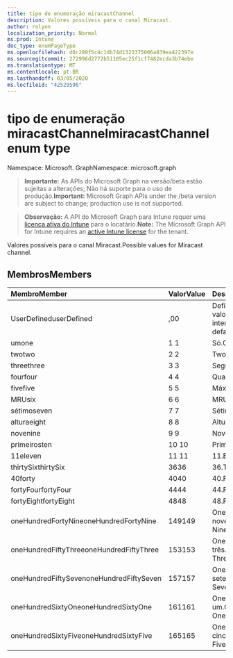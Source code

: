 ```yaml
---
title: tipo de enumeração miracastChannel
description: Valores possíveis para o canal Miracast.
author: rolyon
localization_priority: Normal
ms.prod: Intune
doc_type: enumPageType
ms.openlocfilehash: d0c280f5c4c1db74d1323375006a839ea422397e
ms.sourcegitcommit: 272996d2772b51105ec25f1cf7482ecda3b74ebe
ms.translationtype: MT
ms.contentlocale: pt-BR
ms.lasthandoff: 03/05/2020
ms.locfileid: "42529596"
---
```

# <a name="miracastchannel-enum-type"></a><span data-ttu-id="175fc-103">tipo de enumeração miracastChannel</span><span class="sxs-lookup"><span data-stu-id="175fc-103">miracastChannel enum type</span></span>

<span data-ttu-id="175fc-104">Namespace: Microsoft. Graph</span><span class="sxs-lookup"><span data-stu-id="175fc-104">Namespace: microsoft.graph</span></span>

> <span data-ttu-id="175fc-105">**Importante:** As APIs do Microsoft Graph na versão/beta estão sujeitas a alterações; Não há suporte para o uso de produção.</span><span class="sxs-lookup"><span data-stu-id="175fc-105">**Important:** Microsoft Graph APIs under the /beta version are subject to change; production use is not supported.</span></span>

> <span data-ttu-id="175fc-106">**Observação:** A API do Microsoft Graph para Intune requer uma [licença ativa do Intune](https://go.microsoft.com/fwlink/?linkid=839381) para o locatário.</span><span class="sxs-lookup"><span data-stu-id="175fc-106">**Note:** The Microsoft Graph API for Intune requires an [active Intune license](https://go.microsoft.com/fwlink/?linkid=839381) for the tenant.</span></span>

<span data-ttu-id="175fc-107">Valores possíveis para o canal Miracast.</span><span class="sxs-lookup"><span data-stu-id="175fc-107">Possible values for Miracast channel.</span></span>

## <a name="members"></a><span data-ttu-id="175fc-108">Membros</span><span class="sxs-lookup"><span data-stu-id="175fc-108">Members</span></span>
|<span data-ttu-id="175fc-109">Membro</span><span class="sxs-lookup"><span data-stu-id="175fc-109">Member</span></span>|<span data-ttu-id="175fc-110">Valor</span><span class="sxs-lookup"><span data-stu-id="175fc-110">Value</span></span>|<span data-ttu-id="175fc-111">Descrição</span><span class="sxs-lookup"><span data-stu-id="175fc-111">Description</span></span>|
|:---|:---|:---|
|<span data-ttu-id="175fc-112">UserDefined</span><span class="sxs-lookup"><span data-stu-id="175fc-112">userDefined</span></span>|<span data-ttu-id="175fc-113">,0</span><span class="sxs-lookup"><span data-stu-id="175fc-113">0</span></span>|<span data-ttu-id="175fc-114">Definido pelo usuário, valor padrão, sem intenção.</span><span class="sxs-lookup"><span data-stu-id="175fc-114">User Defined, default value, no intent.</span></span>|
|<span data-ttu-id="175fc-115">um</span><span class="sxs-lookup"><span data-stu-id="175fc-115">one</span></span>|<span data-ttu-id="175fc-116">1 </span><span class="sxs-lookup"><span data-stu-id="175fc-116">1</span></span>|<span data-ttu-id="175fc-117">Só.</span><span class="sxs-lookup"><span data-stu-id="175fc-117">One.</span></span>|
|<span data-ttu-id="175fc-118">two</span><span class="sxs-lookup"><span data-stu-id="175fc-118">two</span></span>|<span data-ttu-id="175fc-119">2 </span><span class="sxs-lookup"><span data-stu-id="175fc-119">2</span></span>|<span data-ttu-id="175fc-120">Two.</span><span class="sxs-lookup"><span data-stu-id="175fc-120">Two.</span></span>|
|<span data-ttu-id="175fc-121">three</span><span class="sxs-lookup"><span data-stu-id="175fc-121">three</span></span>|<span data-ttu-id="175fc-122">3 </span><span class="sxs-lookup"><span data-stu-id="175fc-122">3</span></span>|<span data-ttu-id="175fc-123">Seguintes.</span><span class="sxs-lookup"><span data-stu-id="175fc-123">Three.</span></span>|
|<span data-ttu-id="175fc-124">four</span><span class="sxs-lookup"><span data-stu-id="175fc-124">four</span></span>|<span data-ttu-id="175fc-125">4 </span><span class="sxs-lookup"><span data-stu-id="175fc-125">4</span></span>|<span data-ttu-id="175fc-126">Quarta.</span><span class="sxs-lookup"><span data-stu-id="175fc-126">Four.</span></span>|
|<span data-ttu-id="175fc-127">five</span><span class="sxs-lookup"><span data-stu-id="175fc-127">five</span></span>|<span data-ttu-id="175fc-128">5 </span><span class="sxs-lookup"><span data-stu-id="175fc-128">5</span></span>|<span data-ttu-id="175fc-129">Máximo.</span><span class="sxs-lookup"><span data-stu-id="175fc-129">Five.</span></span>|
|<span data-ttu-id="175fc-130">MRU</span><span class="sxs-lookup"><span data-stu-id="175fc-130">six</span></span>|<span data-ttu-id="175fc-131">6 </span><span class="sxs-lookup"><span data-stu-id="175fc-131">6</span></span>|<span data-ttu-id="175fc-132">MRU.</span><span class="sxs-lookup"><span data-stu-id="175fc-132">Six.</span></span>|
|<span data-ttu-id="175fc-133">sétimo</span><span class="sxs-lookup"><span data-stu-id="175fc-133">seven</span></span>|<span data-ttu-id="175fc-134">7 </span><span class="sxs-lookup"><span data-stu-id="175fc-134">7</span></span>|<span data-ttu-id="175fc-135">Sétimo.</span><span class="sxs-lookup"><span data-stu-id="175fc-135">Seven.</span></span>|
|<span data-ttu-id="175fc-136">altura</span><span class="sxs-lookup"><span data-stu-id="175fc-136">eight</span></span>|<span data-ttu-id="175fc-137">8 </span><span class="sxs-lookup"><span data-stu-id="175fc-137">8</span></span>|<span data-ttu-id="175fc-138">Altura.</span><span class="sxs-lookup"><span data-stu-id="175fc-138">Eight.</span></span>|
|<span data-ttu-id="175fc-139">nove</span><span class="sxs-lookup"><span data-stu-id="175fc-139">nine</span></span>|<span data-ttu-id="175fc-140">9 </span><span class="sxs-lookup"><span data-stu-id="175fc-140">9</span></span>|<span data-ttu-id="175fc-141">Nove.</span><span class="sxs-lookup"><span data-stu-id="175fc-141">Nine.</span></span>|
|<span data-ttu-id="175fc-142">primeiros</span><span class="sxs-lookup"><span data-stu-id="175fc-142">ten</span></span>|<span data-ttu-id="175fc-143">10 </span><span class="sxs-lookup"><span data-stu-id="175fc-143">10</span></span>|<span data-ttu-id="175fc-144">Primeiros.</span><span class="sxs-lookup"><span data-stu-id="175fc-144">Ten.</span></span>|
|<span data-ttu-id="175fc-145">11</span><span class="sxs-lookup"><span data-stu-id="175fc-145">eleven</span></span>|<span data-ttu-id="175fc-146">11 </span><span class="sxs-lookup"><span data-stu-id="175fc-146">11</span></span>|<span data-ttu-id="175fc-147">11.</span><span class="sxs-lookup"><span data-stu-id="175fc-147">Eleven.</span></span>|
|<span data-ttu-id="175fc-148">thirtySix</span><span class="sxs-lookup"><span data-stu-id="175fc-148">thirtySix</span></span>|<span data-ttu-id="175fc-149">36</span><span class="sxs-lookup"><span data-stu-id="175fc-149">36</span></span>|<span data-ttu-id="175fc-150">36.</span><span class="sxs-lookup"><span data-stu-id="175fc-150">Thirty-Six.</span></span>|
|<span data-ttu-id="175fc-151">40</span><span class="sxs-lookup"><span data-stu-id="175fc-151">forty</span></span>|<span data-ttu-id="175fc-152">40</span><span class="sxs-lookup"><span data-stu-id="175fc-152">40</span></span>|<span data-ttu-id="175fc-153">40.</span><span class="sxs-lookup"><span data-stu-id="175fc-153">Forty.</span></span>|
|<span data-ttu-id="175fc-154">fortyFour</span><span class="sxs-lookup"><span data-stu-id="175fc-154">fortyFour</span></span>|<span data-ttu-id="175fc-155">44</span><span class="sxs-lookup"><span data-stu-id="175fc-155">44</span></span>|<span data-ttu-id="175fc-156">44.</span><span class="sxs-lookup"><span data-stu-id="175fc-156">Forty-Four.</span></span>|
|<span data-ttu-id="175fc-157">fortyEight</span><span class="sxs-lookup"><span data-stu-id="175fc-157">fortyEight</span></span>|<span data-ttu-id="175fc-158">48</span><span class="sxs-lookup"><span data-stu-id="175fc-158">48</span></span>|<span data-ttu-id="175fc-159">48.</span><span class="sxs-lookup"><span data-stu-id="175fc-159">Forty-Eight.</span></span>|
|<span data-ttu-id="175fc-160">oneHundredFortyNine</span><span class="sxs-lookup"><span data-stu-id="175fc-160">oneHundredFortyNine</span></span>|<span data-ttu-id="175fc-161">149</span><span class="sxs-lookup"><span data-stu-id="175fc-161">149</span></span>|<span data-ttu-id="175fc-162">OneHundredForty-nove.</span><span class="sxs-lookup"><span data-stu-id="175fc-162">OneHundredForty-Nine.</span></span>|
|<span data-ttu-id="175fc-163">oneHundredFiftyThree</span><span class="sxs-lookup"><span data-stu-id="175fc-163">oneHundredFiftyThree</span></span>|<span data-ttu-id="175fc-164">153</span><span class="sxs-lookup"><span data-stu-id="175fc-164">153</span></span>|<span data-ttu-id="175fc-165">OneHundredFifty-três.</span><span class="sxs-lookup"><span data-stu-id="175fc-165">OneHundredFifty-Three.</span></span>|
|<span data-ttu-id="175fc-166">oneHundredFiftySeven</span><span class="sxs-lookup"><span data-stu-id="175fc-166">oneHundredFiftySeven</span></span>|<span data-ttu-id="175fc-167">157</span><span class="sxs-lookup"><span data-stu-id="175fc-167">157</span></span>|<span data-ttu-id="175fc-168">OneHundredFifty-sete.</span><span class="sxs-lookup"><span data-stu-id="175fc-168">OneHundredFifty-Seven.</span></span>|
|<span data-ttu-id="175fc-169">oneHundredSixtyOne</span><span class="sxs-lookup"><span data-stu-id="175fc-169">oneHundredSixtyOne</span></span>|<span data-ttu-id="175fc-170">161</span><span class="sxs-lookup"><span data-stu-id="175fc-170">161</span></span>|<span data-ttu-id="175fc-171">OneHundredSixty-um.</span><span class="sxs-lookup"><span data-stu-id="175fc-171">OneHundredSixty-One.</span></span>|
|<span data-ttu-id="175fc-172">oneHundredSixtyFive</span><span class="sxs-lookup"><span data-stu-id="175fc-172">oneHundredSixtyFive</span></span>|<span data-ttu-id="175fc-173">165</span><span class="sxs-lookup"><span data-stu-id="175fc-173">165</span></span>|<span data-ttu-id="175fc-174">OneHundredSixty-cinco.</span><span class="sxs-lookup"><span data-stu-id="175fc-174">OneHundredSixty-Five.</span></span>|



